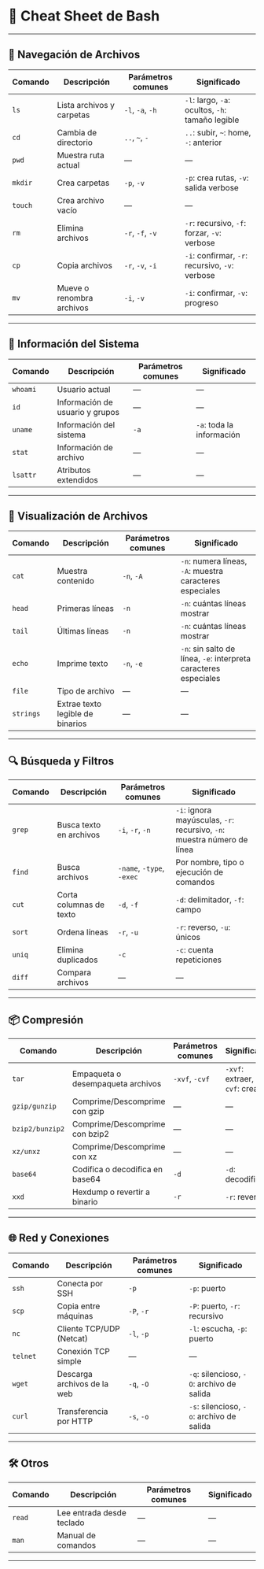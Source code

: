 # 📜 Cheat Sheet de Bash

---

## 📁 Navegación de Archivos

| Comando | Descripción | Parámetros comunes | Significado |
|--------|-------------|--------------------|-------------|
| `ls` | Lista archivos y carpetas | `-l`, `-a`, `-h` | `-l`: largo, `-a`: ocultos, `-h`: tamaño legible |
| `cd` | Cambia de directorio | `..`, `~`, `-` | `..`: subir, `~`: home, `-`: anterior |
| `pwd` | Muestra ruta actual | — | — |
| `mkdir` | Crea carpetas | `-p`, `-v` | `-p`: crea rutas, `-v`: salida verbose |
| `touch` | Crea archivo vacío | — | — |
| `rm` | Elimina archivos | `-r`, `-f`, `-v` | `-r`: recursivo, `-f`: forzar, `-v`: verbose |
| `cp` | Copia archivos | `-r`, `-v`, `-i` | `-i`: confirmar, `-r`: recursivo, `-v`: verbose |
| `mv` | Mueve o renombra archivos | `-i`, `-v` | `-i`: confirmar, `-v`: progreso |

---

## 📂 Información del Sistema

| Comando | Descripción | Parámetros comunes | Significado |
|--------|-------------|--------------------|-------------|
| `whoami` | Usuario actual | — | — |
| `id` | Información de usuario y grupos | — | — |
| `uname` | Información del sistema | `-a` | `-a`: toda la información |
| `stat` | Información de archivo | — | — |
| `lsattr` | Atributos extendidos | — | — |

---

## 📑 Visualización de Archivos

| Comando | Descripción | Parámetros comunes | Significado |
|--------|-------------|--------------------|-------------|
| `cat` | Muestra contenido | `-n`, `-A` | `-n`: numera líneas, `-A`: muestra caracteres especiales |
| `head` | Primeras líneas | `-n` | `-n`: cuántas líneas mostrar |
| `tail` | Últimas líneas | `-n` | `-n`: cuántas líneas mostrar |
| `echo` | Imprime texto | `-n`, `-e` | `-n`: sin salto de línea, `-e`: interpreta caracteres especiales |
| `file` | Tipo de archivo | — | — |
| `strings` | Extrae texto legible de binarios | — | — |

---

## 🔍 Búsqueda y Filtros

| Comando | Descripción | Parámetros comunes | Significado |
|--------|-------------|--------------------|-------------|
| `grep` | Busca texto en archivos | `-i`, `-r`, `-n` | `-i`: ignora mayúsculas, `-r`: recursivo, `-n`: muestra número de línea |
| `find` | Busca archivos | `-name`, `-type`, `-exec` | Por nombre, tipo o ejecución de comandos |
| `cut` | Corta columnas de texto | `-d`, `-f` | `-d`: delimitador, `-f`: campo |
| `sort` | Ordena líneas | `-r`, `-u` | `-r`: reverso, `-u`: únicos |
| `uniq` | Elimina duplicados | `-c` | `-c`: cuenta repeticiones |
| `diff` | Compara archivos | — | — |

---

## 📦 Compresión

| Comando | Descripción | Parámetros comunes | Significado |
|--------|-------------|--------------------|-------------|
| `tar` | Empaqueta o desempaqueta archivos | `-xvf`, `-cvf` | `-xvf`: extraer, `-cvf`: crear |
| `gzip/gunzip` | Comprime/Descomprime con gzip | — | — |
| `bzip2/bunzip2` | Comprime/Descomprime con bzip2 | — | — |
| `xz/unxz` | Comprime/Descomprime con xz | — | — |
| `base64` | Codifica o decodifica en base64 | `-d` | `-d`: decodificar |
| `xxd` | Hexdump o revertir a binario | `-r` | `-r`: revertir |

---

## 🌐 Red y Conexiones

| Comando | Descripción | Parámetros comunes | Significado |
|--------|-------------|--------------------|-------------|
| `ssh` | Conecta por SSH | `-p` | `-p`: puerto |
| `scp` | Copia entre máquinas | `-P`, `-r` | `-P`: puerto, `-r`: recursivo |
| `nc` | Cliente TCP/UDP (Netcat) | `-l`, `-p` | `-l`: escucha, `-p`: puerto |
| `telnet` | Conexión TCP simple | — | — |
| `wget` | Descarga archivos de la web | `-q`, `-O` | `-q`: silencioso, `-O`: archivo de salida |
| `curl` | Transferencia por HTTP | `-s`, `-o` | `-s`: silencioso, `-o`: archivo de salida |

---

## 🛠 Otros

| Comando | Descripción | Parámetros comunes | Significado |
|--------|-------------|--------------------|-------------|
| `read` | Lee entrada desde teclado | — | — |
| `man` | Manual de comandos | — | — |

---
